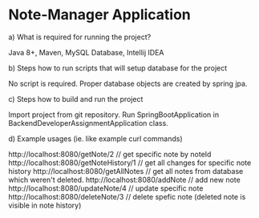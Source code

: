 # Note-Manager Application

a) What is required for running the project?

Java 8+, Maven, MySQL Database, Intellij IDEA

b) Steps how to run scripts that will setup database for the project

No script is required. Proper database objects are created by spring jpa.

c) Steps how to build and run the project

Import project from git repository. Run SpringBootApplication in BackendDeveloperAssignmentApplication class.

d) Example usages (ie. like example curl commands)

http://localhost:8080/getNote/2     // get specific note by noteId
http://localhost:8080/getNoteHistory/1 // get all changes for specific note history
http://localhost:8080/getAllNotes // get all notes from database which weren't deleted.
http://localhost:8080/addNote   // add new note
http://localhost:8080/updateNote/4  // update specific note
http://localhost:8080/deleteNote/3   // delete spefic note (deleted note is visible in note history)









